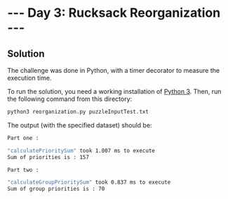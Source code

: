 # --- Day 3: Rucksack Reorganization ---

## Solution

The challenge was done in Python, with a timer decorator to measure the execution time.

To run the solution, you need a working installation of [Python 3](https://www.python.org/downloads/). Then, run the following command from this directory:

```sh
python3 reorganization.py puzzleInputTest.txt 
```

The output (with the specified dataset) should be:

```sh
Part one :

"calculatePrioritySum" took 1.007 ms to execute
Sum of priorities is : 157

Part two :

"calculateGroupPrioritySum" took 0.837 ms to execute
Sum of group priorities is : 70
```

